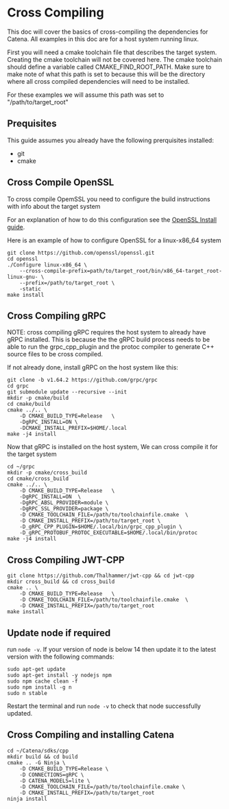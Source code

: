 # Cross Compiling
This doc will cover the basics of cross-compiling the dependencies for Catena. All examples in this doc are for a host system running linux.

First you will need a cmake toolchain file that describes the target system. Creating the cmake toolchain will not be covered here. The cmake toolchain should define a variable called CMAKE_FIND_ROOT_PATH. Make sure to make note of what this path is set to because this will be the directory where all cross compiled dependencies will need to be installed.

For these examples we will assume this path was set to "/path/to/target_root"

## Prequisites
This guide assumes you already have the following prerquisites installed:
* git
* cmake

## Cross Compile OpenSSL 
To cross compile OpemSSL you need to configure the build instructions with info about the target system

For an explanation of how to do this configuration see the [OpenSSL Install guide](https://github.com/openssl/openssl/blob/master/INSTALL.md#cross-compile-prefix).

Here is an example of how to configure OpenSSL for a linux-x86_64 system
```
git clone https://github.com/openssl/openssl.git
cd openssl
./Configure linux-x86_64 \
	--cross-compile-prefix=path/to/target_root/bin/x86_64-target_root-linux-gnu- \
	--prefix=/path/to/target_root \
	-static
make install
```

## Cross Compiling gRPC
NOTE: cross compiling gRPC requires the host system to already have gRPC installed. This is because the the gRPC build process needs to be able to run the grpc_cpp_plugin and the protoc compiler to generate C++ source files to be cross compiled.

If not already done, install gRPC on the host system like this:
```
git clone -b v1.64.2 https://github.com/grpc/grpc
cd grpc
git submodule update --recursive --init
mkdir -p cmake/build
cd cmake/build
cmake ../.. \
	-D CMAKE_BUILD_TYPE=Release   \
	-DgRPC_INSTALL=ON \
	-DCMAKE_INSTALL_PREFIX=$HOME/.local
make -j4 install
```

Now that gRPC is installed on the host system, We can cross compile it for the target system
```
cd ~/grpc
mkdir -p cmake/cross_build
cd cmake/cross_build
cmake ../.. \
	-D CMAKE_BUILD_TYPE=Release   \
	-DgRPC_INSTALL=ON  \
	-DgRPC_ABSL_PROVIDER=module \
	-DgRPC_SSL_PROVIDER=package \
	-D CMAKE_TOOLCHAIN_FILE=/path/to/toolchainfile.cmake  \
	-D CMAKE_INSTALL_PREFIX=/path/to/target_root \
	-D_gRPC_CPP_PLUGIN=$HOME/.local/bin/grpc_cpp_plugin \
	-D_gRPC_PROTOBUF_PROTOC_EXECUTABLE=$HOME/.local/bin/protoc
make -j4 install
```

## Cross Compiling JWT-CPP
```
git clone https://github.com/Thalhammer/jwt-cpp && cd jwt-cpp
mkdir cross_build && cd cross_build
cmake .. \
    -D CMAKE_BUILD_TYPE=Release   \
    -D CMAKE_TOOLCHAIN_FILE=/path/to/toolchainfile.cmake  \
    -D CMAKE_INSTALL_PREFIX=/path/to/target_root
make install
```

## Update node if required
run `node -v`. If your version of node is below 14 then update it to the latest version with the following commands:
```
sudo apt-get update
sudo apt-get install -y nodejs npm
sudo npm cache clean -f
sudo npm install -g n
sudo n stable
```
Restart the terminal and run `node -v` to check that node successfully  updated.

## Cross Compiling and installing Catena
```
cd ~/Catena/sdks/cpp
mkdir build && cd build
cmake .. -G Ninja \
	-D CMAKE_BUILD_TYPE=Release \
	-D CONNECTIONS=gRPC \
	-D CATENA_MODELS=lite \
    -D CMAKE_TOOLCHAIN_FILE=/path/to/toolchainfile.cmake \
	-D CMAKE_INSTALL_PREFIX=/path/to/target_root
ninja install
```
